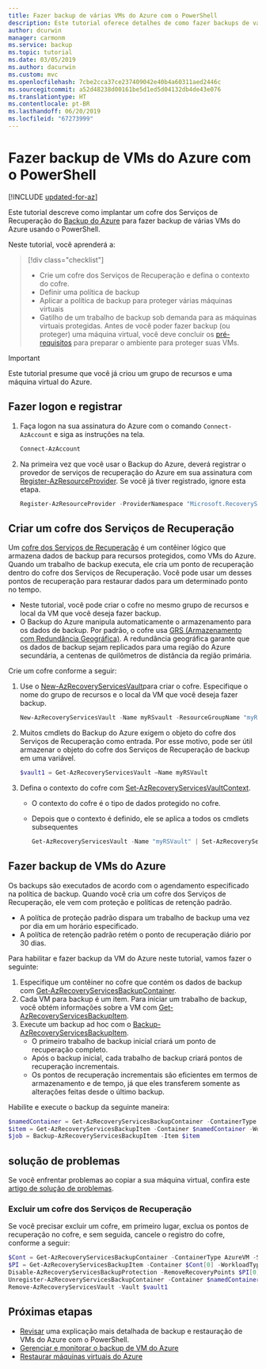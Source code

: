 ```yaml
---
title: Fazer backup de várias VMs do Azure com o PowerShell
description: Este tutorial oferece detalhes de como fazer backups de várias VMs do Azure para um cofre dos Serviços de Recuperação usando o Microsoft Azure PowerShell.
author: dcurwin
manager: carmonm
ms.service: backup
ms.topic: tutorial
ms.date: 03/05/2019
ms.author: dacurwin
ms.custom: mvc
ms.openlocfilehash: 7cbe2cca37ce237409042e40b4a60311aed2446c
ms.sourcegitcommit: a52d48238d00161be5d1ed5d04132db4de43e076
ms.translationtype: HT
ms.contentlocale: pt-BR
ms.lasthandoff: 06/20/2019
ms.locfileid: "67273999"
---
```

# <a name="back-up-azure-vms-with-powershell"></a>Fazer backup de VMs do Azure com o PowerShell

[!INCLUDE [updated-for-az](../../includes/updated-for-az.md)]

Este tutorial descreve como implantar um cofre dos Serviços de Recuperação do [Backup do Azure](backup-overview.md) para fazer backup de várias VMs do Azure usando o PowerShell.  

Neste tutorial, você aprenderá a:

> [!div class="checklist"]
> * Crie um cofre dos Serviços de Recuperação e defina o contexto do cofre.
> * Definir uma política de backup
> * Aplicar a política de backup para proteger várias máquinas virtuais
> * Gatilho de um trabalho de backup sob demanda para as máquinas virtuais protegidas. Antes de você poder fazer backup (ou proteger) uma máquina virtual, você deve concluir os [pré-requisitos](backup-azure-arm-vms-prepare.md) para preparar o ambiente para proteger suas VMs. 

> [!IMPORTANT]
> Este tutorial presume que você já criou um grupo de recursos e uma máquina virtual do Azure.


## <a name="log-in-and-register"></a>Fazer logon e registrar


1. Faça logon na sua assinatura do Azure com o comando `Connect-AzAccount` e siga as instruções na tela.

    ```powershell
    Connect-AzAccount
    ```
2. Na primeira vez que você usar o Backup do Azure, deverá registrar o provedor de serviços de recuperação do Azure em sua assinatura com [Register-AzResourceProvider](/powershell/module/az.Resources/Register-azResourceProvider). Se você já tiver registrado, ignore esta etapa.

    ```powershell
    Register-AzResourceProvider -ProviderNamespace "Microsoft.RecoveryServices"
    ```


## <a name="create-a-recovery-services-vault"></a>Criar um cofre dos Serviços de Recuperação

Um [cofre dos Serviços de Recuperação](backup-azure-recovery-services-vault-overview.md) é um contêiner lógico que armazena dados de backup para recursos protegidos, como VMs do Azure. Quando um trabalho de backup executa, ele cria um ponto de recuperação dentro do cofre dos Serviços de Recuperação. Você pode usar um desses pontos de recuperação para restaurar dados para um determinado ponto no tempo.


- Neste tutorial, você pode criar o cofre no mesmo grupo de recursos e local da VM que você deseja fazer backup.
- O Backup do Azure manipula automaticamente o armazenamento para os dados de backup. Por padrão, o cofre usa [GRS (Armazenamento com Redundância Geográfica)](../storage/common/storage-redundancy-grs.md). A redundância geográfica garante que os dados de backup sejam replicados para uma região do Azure secundária, a centenas de quilômetros de distância da região primária.

Crie um cofre conforme a seguir:

1. Use o [New-AzRecoveryServicesVault](/powershell/module/az.recoveryservices/new-azrecoveryservicesvault)para criar o cofre. Especifique o nome do grupo de recursos e o local da VM que você deseja fazer backup.

    ```powershell
    New-AzRecoveryServicesVault -Name myRSvault -ResourceGroupName "myResourceGroup" -Location "EastUS"
    ```
2. Muitos cmdlets do Backup do Azure exigem o objeto do cofre dos Serviços de Recuperação como entrada. Por esse motivo, pode ser útil armazenar o objeto do cofre dos Serviços de Recuperação de backup em uma variável.

    ```powershell
    $vault1 = Get-AzRecoveryServicesVault –Name myRSVault
    ```
    
3. Defina o contexto do cofre com [Set-AzRecoveryServicesVaultContext](/powershell/module/az.RecoveryServices/Set-azRecoveryServicesVaultContext).

   - O contexto do cofre é o tipo de dados protegido no cofre.
   - Depois que o contexto é definido, ele se aplica a todos os cmdlets subsequentes

     ```powershell
     Get-AzRecoveryServicesVault -Name "myRSVault" | Set-AzRecoveryServicesVaultContext
     ```

## <a name="back-up-azure-vms"></a>Fazer backup de VMs do Azure

Os backups são executados de acordo com o agendamento especificado na política de backup. Quando você cria um cofre dos Serviços de Recuperação, ele vem com proteção e políticas de retenção padrão.

- A política de proteção padrão dispara um trabalho de backup uma vez por dia em um horário especificado.
- A política de retenção padrão retém o ponto de recuperação diário por 30 dias. 

Para habilitar e fazer backup da VM do Azure neste tutorial, vamos fazer o seguinte:

1. Especifique um contêiner no cofre que contém os dados de backup com [Get-AzRecoveryServicesBackupContainer](/powershell/module/az.recoveryservices/get-Azrecoveryservicesbackupcontainer).
2. Cada VM para backup é um item. Para iniciar um trabalho de backup, você obtém informações sobre a VM com [Get-AzRecoveryServicesBackupItem](/powershell/module/az.recoveryservices/Get-AzRecoveryServicesBackupItem).
3. Execute um backup ad hoc com o [Backup-AzRecoveryServicesBackupItem](/powershell/module/az.recoveryservices/backup-Azrecoveryservicesbackupitem). 
    - O primeiro trabalho de backup inicial criará um ponto de recuperação completo.
    - Após o backup inicial, cada trabalho de backup criará pontos de recuperação incrementais.
    - Os pontos de recuperação incrementais são eficientes em termos de armazenamento e de tempo, já que eles transferem somente as alterações feitas desde o último backup.

Habilite e execute o backup da seguinte maneira:

```powershell
$namedContainer = Get-AzRecoveryServicesBackupContainer -ContainerType AzureVM -Status Registered -FriendlyName "V2VM"
$item = Get-AzRecoveryServicesBackupItem -Container $namedContainer -WorkloadType AzureVM
$job = Backup-AzRecoveryServicesBackupItem -Item $item
```

## <a name="troubleshooting"></a>solução de problemas 

Se você enfrentar problemas ao copiar a sua máquina virtual, confira este [artigo de solução de problemas](backup-azure-vms-troubleshoot.md).

### <a name="deleting-a-recovery-services-vault"></a>Excluir um cofre dos Serviços de Recuperação

Se você precisar excluir um cofre, em primeiro lugar, exclua os pontos de recuperação no cofre, e sem seguida, cancele o registro do cofre, conforme a seguir:


```powershell
$Cont = Get-AzRecoveryServicesBackupContainer -ContainerType AzureVM -Status Registered
$PI = Get-AzRecoveryServicesBackupItem -Container $Cont[0] -WorkloadType AzureVm
Disable-AzRecoveryServicesBackupProtection -RemoveRecoveryPoints $PI[0]
Unregister-AzRecoveryServicesBackupContainer -Container $namedContainer
Remove-AzRecoveryServicesVault -Vault $vault1
```

## <a name="next-steps"></a>Próximas etapas

- [Revisar](backup-azure-vms-automation.md) uma explicação mais detalhada de backup e restauração de VMs do Azure com o PowerShell. 
- [Gerenciar e monitorar o backup de VM do Azure](backup-azure-manage-vms.md)
- [Restaurar máquinas virtuais do Azure](backup-azure-arm-restore-vms.md)
